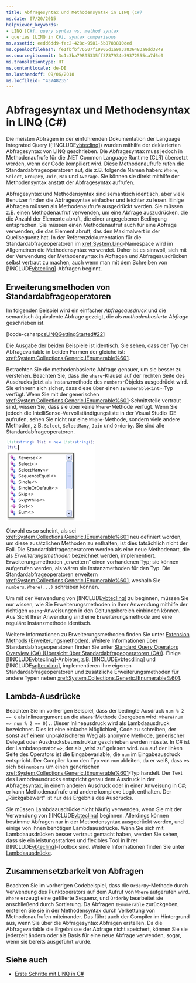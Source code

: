 ```yaml
---
title: Abfragesyntax und Methodensyntax in LINQ (C#)
ms.date: 07/20/2015
helpviewer_keywords:
- LINQ [C#], query syntax vs. method syntax
- queries [LINQ in C#], syntax comparisons
ms.assetid: eedd6dd9-fec2-428c-9581-5b8783810ded
ms.openlocfilehash: fe1fbfbf76507f19905d1a9a3a836483a8dd3849
ms.sourcegitcommit: 3c1c3ba79895335ff3737934e39372555ca7d6d0
ms.translationtype: HT
ms.contentlocale: de-DE
ms.lasthandoff: 09/06/2018
ms.locfileid: "43748235"
---
```

# <a name="query-syntax-and-method-syntax-in-linq-c"></a>Abfragesyntax und Methodensyntax in LINQ (C#)
Die meisten Abfragen in der einführenden Dokumentation der Language Integrated Query ([!INCLUDE[vbteclinq](~/includes/vbteclinq-md.md)]) wurden mithilfe der deklarierten Abfragesyntax von LINQ geschrieben. Die Abfragesyntax muss jedoch in Methodenaufrufe für die .NET Common Language Runtime (CLR) übersetzt werden, wenn der Code kompiliert wird. Diese Methodenaufrufe rufen die Standardabfrageoperatoren auf, die z.B. folgende Namen haben: `Where`, `Select`, `GroupBy`, `Join`, `Max` und `Average`. Sie können sie direkt mithilfe der Methodensyntax anstatt der Abfragesyntax aufrufen.  
  
 Abfragesyntax und Methodensyntax sind semantisch identisch, aber viele Benutzer finden die Abfragesyntax einfacher und leichter zu lesen. Einige Abfragen müssen als Methodenaufrufe ausgedrückt werden. Sie müssen z.B. einen Methodenaufruf verwenden, um eine Abfrage auszudrücken, die die Anzahl der Elemente abruft, die einer angegebenen Bedingung entsprechen. Sie müssen einen Methodenaufruf auch für eine Abfrage verwenden, die das Element abruft, das den Maximalwert in der Quellsequenz hat. In der Referenzdokumentation für die Standardabfrageoperatoren im <xref:System.Linq>-Namespace wird im Allgemeinen die Methodensyntax verwendet. Daher ist es sinnvoll, sich mit der Verwendung der Methodensyntax in Abfragen und Abfrageausdrücken selbst vertraut zu machen, auch wenn man mit dem Schreiben von [!INCLUDE[vbteclinq](~/includes/vbteclinq-md.md)]-Abfragen beginnt.  
  
## <a name="standard-query-operator-extension-methods"></a>Erweiterungsmethoden von Standardabfrageoperatoren  
 Im folgenden Beispiel wird ein einfacher *Abfrageausdruck* und die semantisch äquivalente Abfrage gezeigt, die als *methodenbasierte Abfrage* geschrieben ist.  
  
 [!code-csharp[csLINQGettingStarted#22](../../../../csharp/programming-guide/concepts/linq/codesnippet/CSharp/query-syntax-and-method-syntax-in-linq_1.cs)]  
  
 Die Ausgabe der beiden Beispiele ist identisch. Sie sehen, dass der Typ der Abfragevariable in beiden Formen der gleiche ist: <xref:System.Collections.Generic.IEnumerable%601>.  
  
 Betrachten Sie die methodenbasierte Abfrage genauer, um sie besser zu verstehen. Beachten Sie, dass die `where`-Klausel auf der rechten Seite des Ausdrucks jetzt als Instanzmethode des `numbers`-Objekts ausgedrückt wird. Sie erinnern sich sicher, dass diese über einen `IEnumerable<int>`-Typ verfügt. Wenn Sie mit der generischen <xref:System.Collections.Generic.IEnumerable%601>-Schnittstelle vertraut sind, wissen Sie, dass sie über keine `Where`-Methode verfügt. Wenn Sie jedoch die IntelliSense-Vervollständigungsliste in der Visual Studio IDE aufrufen, sehen Sie nicht nur eine `Where`-Methode, sondern viele andere Methoden, z.B. `Select`, `SelectMany`, `Join` und `Orderby`. Sie sind alle Standardabfrageoperatoren.  
  
 ![Standardabfrageoperatoren in Intellisense](../../../../csharp/programming-guide/concepts/linq/media/standardqueryops.png "StandardQueryOps")  
  
 Obwohl es so scheint, als sei <xref:System.Collections.Generic.IEnumerable%601> neu definiert worden, um diese zusätzlichen Methoden zu enthalten, ist dies tatsächlich nicht der Fall. Die Standardabfrageoperatoren werden als eine neue Methodenart, die als *Erweiterungsmethoden* bezeichnet werden, implementiert. Erweiterungsmethoden „erweitern“ einen vorhandenen Typ; sie können aufgerufen werden, als wären sie Instanzmethoden für den Typ. Die Standardabfrageoperatoren erweitern <xref:System.Collections.Generic.IEnumerable%601>, weshalb Sie `numbers.Where(...)` schreiben können.  
  
 Um mit der Verwendung von [!INCLUDE[vbteclinq](~/includes/vbteclinq-md.md)] zu beginnen, müssen Sie nur wissen, wie Sie Erweiterungsmethoden in Ihrer Anwendung mithilfe der richtigen `using`-Anweisungen in den Geltungsbereich einbinden können. Aus Sicht Ihrer Anwendung sind eine Erweiterungsmethode und eine reguläre Instanzmethode identisch.  
  
 Weitere Informationen zu Erweiterungsmethoden finden Sie unter [Extension Methods (Erweiterungsmethoden)](../../../../csharp/programming-guide/classes-and-structs/extension-methods.md). Weitere Informationen über Standardabfrageoperatoren finden Sie unter [Standard Query Operators Overview (C#) (Übersicht über Standardabfrageoperatoren (C#))](../../../../csharp/programming-guide/concepts/linq/standard-query-operators-overview.md). Einige [!INCLUDE[vbteclinq](~/includes/vbteclinq-md.md)]-Anbieter, z.B. [!INCLUDE[vbtecdlinq](~/includes/vbtecdlinq-md.md)] und [!INCLUDE[sqltecxlinq](~/includes/sqltecxlinq-md.md)], implementieren ihre eigenen Standardabfrageoperatoren und zusätzliche Erweiterungsmethoden für andere Typen neben <xref:System.Collections.Generic.IEnumerable%601>.  
  
## <a name="lambda-expressions"></a>Lambda-Ausdrücke  
 Beachten Sie im vorherigen Beispiel, dass der bedingte Ausdruck `num % 2 == 0` als Inlineargument an die `Where`-Methode übergeben wird: `Where(num => num % 2 == 0).`. Dieser Inlineausdruck wird als Lambdaausdruck bezeichnet. Dies ist eine einfache Möglichkeit, Code zu schreiben, der sonst auf einem unpraktischeren Weg als anonyme Methode, generischer Delegat oder Ausdrucksbaumstruktur geschrieben werden müsste. In C# ist der Lambdaoperator `=>`, der als „wird zu“ gelesen wird. `num` auf der linken Seite des Operators ist die Eingabevariable, die `num` im Eingabeausdruck entspricht. Der Compiler kann den Typ von `num` ableiten, da er weiß, dass es sich bei `numbers` um einen generischen <xref:System.Collections.Generic.IEnumerable%601>-Typ handelt. Der Text des Lambdaausdrucks entspricht genau dem Ausdruck in der Abfragesyntax, in einem anderen Ausdruck oder in einer Anweisung in C#; er kann Methodenaufrufe und andere komplexe Logik enthalten. Der „Rückgabewert“ ist nur das Ergebnis des Ausdrucks.  
  
 Sie müssen Lambdaausdrücke nicht häufig verwenden, wenn Sie mit der Verwendung von [!INCLUDE[vbteclinq](~/includes/vbteclinq-md.md)] beginnen. Allerdings können bestimme Abfragen nur in der Methodensyntax ausgedrückt werden, und einige von ihnen benötigen Lambdaausdrücke. Wenn Sie sich mit Lambdaausdrücken besser vertraut gemacht haben, werden Sie sehen, dass sie ein leistungsstarkes und flexibles Tool in Ihrer [!INCLUDE[vbteclinq](~/includes/vbteclinq-md.md)]-Toolbox sind. Weitere Informationen finden Sie unter [Lambdaausdrücke](../../../../csharp/programming-guide/statements-expressions-operators/lambda-expressions.md).  
  
## <a name="composability-of-queries"></a>Zusammensetzbarkeit von Abfragen  
 Beachten Sie im vorherigen Codebeispiel, dass die `OrderBy`-Methode durch Verwendung des Punktoperators auf dem Aufruf von `Where` aufgerufen wird. `Where` erzeugt eine gefilterte Sequenz, und `Orderby` bearbeitet sie anschließend durch Sortierung. Da Abfragen `IEnumerable` zurückgeben, erstellen Sie sie in der Methodensyntax durch Verkettung von Methodenaufrufen miteinander. Das führt auch der Compiler im Hintergrund aus, wenn Sie über die Abfragesyntax Abfragen erstellen. Da die Abfragevariable die Ergebnisse der Abfrage nicht speichert, können Sie sie jederzeit ändern oder als Basis für eine neue Abfrage verwenden, sogar, wenn sie bereits ausgeführt wurde.  
  
## <a name="see-also"></a>Siehe auch

- [Erste Schritte mit LINQ in C#](../../../../csharp/programming-guide/concepts/linq/getting-started-with-linq.md)
